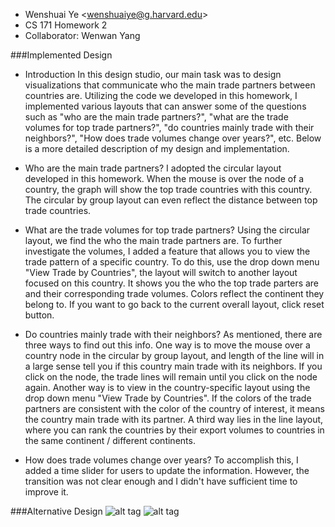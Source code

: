 ﻿* Wenshuai Ye \<wenshuaiye@g.harvard.edu\>
* CS 171 Homework 2
* Collaborator: Wenwan Yang

###Implemented Design
* Introduction
In this design studio, our main task was to design visualizations that communicate who the main trade partners between countries are. Utilizing the code we developed in this homework, I implemented various layouts that can answer some of the questions such as "who are the main trade partners?", "what are the trade volumes for top trade partners?", "do countries mainly trade with their neighbors?", "How does trade volumes change over years?", etc. Below is a more detailed description of my design and implementation.

* Who are the main trade partners?
I adopted the circular layout developed in this homework. When the mouse is over the node of a country, the graph will show the top trade countries with this country. The circular by group layout can even reflect the distance between top trade countries.

* What are the trade volumes for top trade partners?
Using the circular layout, we find the who the main trade partners are. To further investigate the volumes, I added a feature that allows you to view the trade pattern of a specific country. To do this, use the drop down menu "View Trade by Countries", the layout will switch to another layout focused on this country. It shows you the who the top trade parters are and their corresponding trade volumes. Colors reflect the continent they belong to. If you want to go back to the current overall layout, click reset button.

* Do countries mainly trade with their neighbors?
As mentioned, there are three ways to find out this info. One way is to move the mouse over a country node in the circular by group layout, and length of the line will in a large sense tell you if this country main trade with its neighbors. If you click on the node, the trade lines will remain until you click on the node again. Another way is to view in the country-specific layout using the drop down menu "View Trade by Countries". If the colors of the trade partners are consistent with the color of the country of interest, it means the country main trade with its partner. A third way lies in the line layout, where you can rank the countries by their export volumes to countries in the same continent / different continents.

* How does trade volumes change over years?
To accomplish this, I added a time slider for users to update the information. However, the transition was not clear enough and I didn't have sufficient time to improve it.

###Alternative Design
![alt tag](design/design1.png)
![alt tag](design/design2.png)


